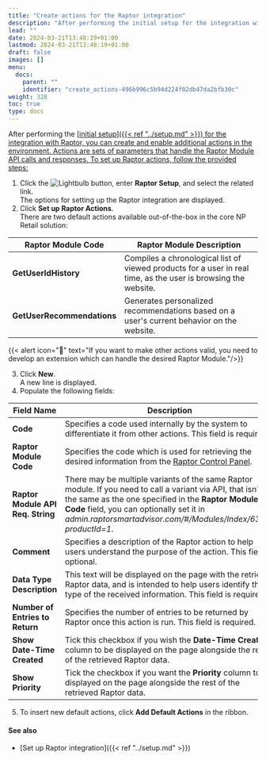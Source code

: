 ```yaml
---
title: "Create actions for the Raptor integration"
description: "After performing the initial setup for the integration with Raptor, you can create and enable additional actions in the environment."
lead: ""
date: 2024-03-21T13:48:19+01:00
lastmod: 2024-03-21T13:48:19+01:00
draft: false
images: []
menu:
  docs:
    parent: ""
    identifier: "create_actions-496b996c5b94d224f02db47da2bfb30c"
weight: 328
toc: true
type: docs
---
```


After performing the [<ins>initial setup<ins>]({{< ref "../setup.md" >}}) for the integration with Raptor, you can create and enable additional actions in the environment. Actions are sets of parameters that handle the Raptor Module API calls and responses. To set up Raptor actions, follow the provided steps:

1. Click the ![Lightbulb](Lightbulb_icon.PNG) button, enter **Raptor Setup**, and select the related link.     
   The options for setting up the Raptor integration are displayed.
2. Click **Set up Raptor Actions**.      
   There are two default actions available out-of-the-box in the core NP Retail solution:

| Raptor Module Code    | Raptor Module Description |
| ----------- | ----------- |
| **GetUserIdHistory** | Compiles a chronological list of viewed products for a user in real time, as the user is browsing the website. |
| **GetUserRecommendations** | Generates personalized recommendations based on a user's current behavior on the website. |

{{< alert icon="📝" text="If you want to make other actions valid, you need to develop an extension which can handle the desired Raptor Module."/>}}

3. Click **New**.      
   A new line is displayed.
4. Populate the following fields:

| Field Name      | Description |
| ----------- | ----------- |
| **Code** | Specifies a code used internally by the system to differentiate it from other actions. This field is required. |
| **Raptor Module Code** | Specifies the code which is used for retrieving the desired information from the [<ins>Raptor Control Panel<ins>](https://admin.raptorsmartadvisor.com/#/). | 
| **Raptor Module API Req. String** | There may be multiple variants of the same Raptor module. If you need to call a variant via API, that isn't the same as the one specified in the **Raptor Module Code** field, you can optionally set it in *admin.raptorsmartadvisor.com/#/Modules/Index/6384?productId=1*. |
| **Comment** |  Specifies a description of the Raptor action to help users understand the purpose of the action. This field is optional. | 
| **Data Type Description** | This text will be displayed on the page with the retrieved Raptor data, and is intended to help users identify the type of the received information. This field is required. |
| **Number of Entries to Return** | Specifies the number of entries to be returned by Raptor once this action is run. This field is required. |
| **Show Date-Time Created** | Tick this checkbox if you wish the **Date-Time Created** column to be displayed on the page alongside the rest of the retrieved Raptor data. | 
| **Show Priority** | Tick the checkbox if you want the **Priority** column to be displayed on the page alongside the rest of the retrieved Raptor data. | 

5. To insert new default actions, click **Add Default Actions** in the ribbon.


#### See also

- [Set up Raptor integration]({{< ref "../setup.md" >}})